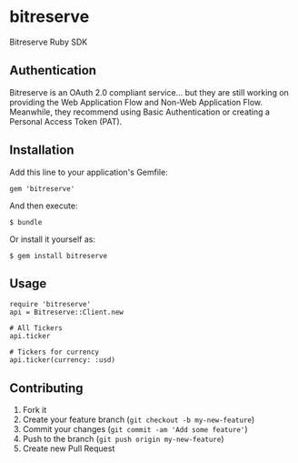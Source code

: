 # bitreserve

Bitreserve Ruby SDK

## Authentication

Bitreserve is an OAuth 2.0 compliant service... but they are still working on providing the Web Application Flow and Non-Web Application Flow. Meanwhile, they recommend using Basic Authentication or creating a Personal Access Token (PAT).

## Installation

Add this line to your application's Gemfile:

    gem 'bitreserve'

And then execute:

    $ bundle

Or install it yourself as:

    $ gem install bitreserve

## Usage

    require 'bitreserve'
    api = Bitreserve::Client.new

    # All Tickers
    api.ticker

    # Tickers for currency
    api.ticker(currency: :usd)

## Contributing

1. Fork it
2. Create your feature branch (`git checkout -b my-new-feature`)
3. Commit your changes (`git commit -am 'Add some feature'`)
4. Push to the branch (`git push origin my-new-feature`)
5. Create new Pull Request
